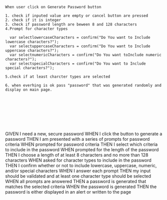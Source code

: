 
```

When user click on Generate Password button

1. check if inputed value are empty or cancel button are pressed
2. check if it is integer
3. check if password length are beween 8 and 128 characters 
4.Prompt for character types

  var selectlowercaseCharacters = confirm("Do You want to Include lowercase characters?");
  var selectuppercaseCharacters = confirm("Do You want to Include uppercase characters?");
  var selectnumericCharacters = confirm("Do You want toInclude numeric characters?");
  var selectspecialCharacters = confirm("Do You want to Include special characters?");

5.check if at least charcter types are selected

6. when everhing is ok pass "password" that was generated randomly and display on main page.









```
GIVEN I need a new, secure password
WHEN I click the button to generate a password
THEN I am presented with a series of prompts for password criteria
WHEN prompted for password criteria
THEN I select which criteria to include in the password
WHEN prompted for the length of the password
THEN I choose a length of at least 8 characters and no more than 128 characters
WHEN asked for character types to include in the password
THEN I confirm whether or not to include lowercase, uppercase, numeric, and/or special characters
WHEN I answer each prompt
THEN my input should be validated and at least one character type should be selected
WHEN all prompts are answered
THEN a password is generated that matches the selected criteria
WHEN the password is generated
THEN the password is either displayed in an alert or written to the page
```

